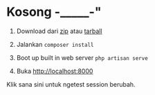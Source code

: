 # Kosong -_____-"

1. Download dari [zip] atau [tarball]

2. Jalankan `composer install`

3. Boot up built in web server `php artisan serve`

4. Buka [http://localhost:8000](http://localhost:8000)

Klik sana sini untuk ngetest session berubah.

[zip]: https://github.com/mul14/demo-laravel-session/archive/master.zip
[tarball]: https://github.com/mul14/demo-laravel-session/archive/master.tar.gz
